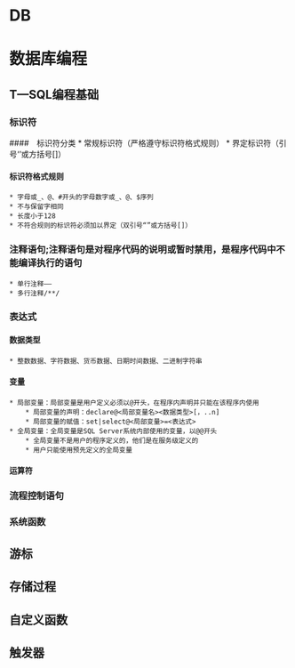 # DB

# 数据库编程

## T—SQL编程基础
### 标识符
####　标识符分类
    * 常规标识符（严格遵守标识符格式规则）
    * 界定标识符（引号‘’或方括号[]）
#### 标识符格式规则
    * 字母或_、@、#开头的字母数字或_、@、$序列
    * 不与保留字相同
    * 长度小于128
    * 不符合规则的标识符必须加以界定（双引号“”或方括号[]）
 
### 注释语句;注释语句是对程序代码的说明或暂时禁用，是程序代码中不能编译执行的语句
    * 单行注释——
    * 多行注释/**/

### 表达式
#### 数据类型
    * 整数数据、字符数据、货币数据、日期时间数据、二进制字符串
#### 变量
    * 局部变量：局部变量是用户定义必须以@开头，在程序内声明并只能在该程序内使用
        * 局部变量的声明：declare@<局部变量名><数据类型>[，..n]
        * 局部变量的赋值：set|select@<局部变量>=<表达式>
    * 全局变量：全局变量是SQL Server系统内部使用的变量，以@@开头
        * 全局变量不是用户的程序定义的，他们是在服务级定义的
        * 用户只能使用预先定义的全局变量
#### 运算符
### 流程控制语句
### 系统函数
## 游标

## 存储过程

## 自定义函数

## 触发器
